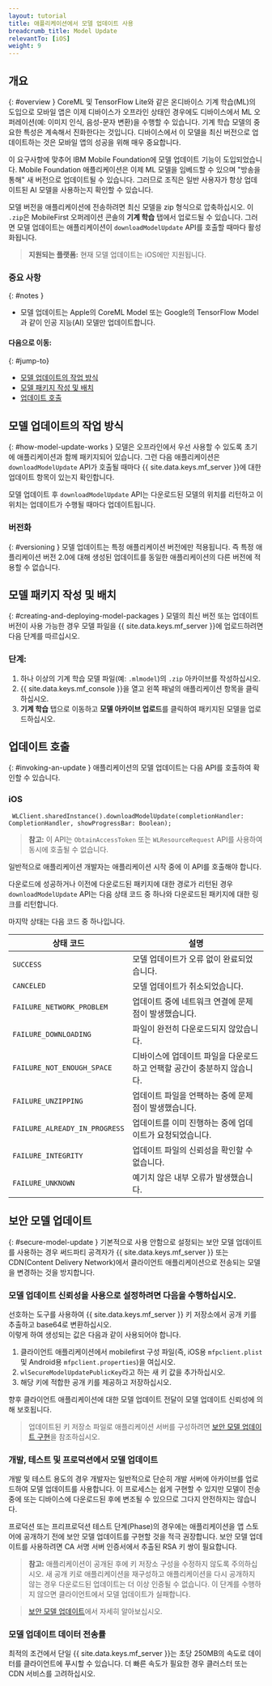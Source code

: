 ```yaml
---
layout: tutorial
title: 애플리케이션에서 모델 업데이트 사용
breadcrumb_title: Model Update
relevantTo: [iOS]
weight: 9
---
```

<!-- NLS_CHARSET=UTF-8 -->
## 개요
{: #overview }
CoreML 및 TensorFlow Lite와 같은 온디바이스 기계 학습(ML)의 도입으로 모바일 앱은 이제 디바이스가 오프라인 상태인 경우에도 디바이스에서 ML 오퍼레이션(예: 이미지 인식, 음성-문자 변환)을 수행할 수 있습니다. 기계 학습 모델의 중요한 특성은 계속해서 진화한다는 것입니다. 디바이스에서 이 모델을 최신 버전으로 업데이트하는 것은 모바일 앱의 성공을 위해 매우 중요합니다. 

이 요구사항에 맞추어 IBM Mobile Foundation에 모델 업데이트 기능이 도입되었습니다. Mobile Foundation 애플리케이션은 이제 ML 모델을 임베드할 수 있으며 "방송을 통해" 새 버전으로 업데이트될 수 있습니다. 그러므로 조직은 일반 사용자가 항상 업데이트된 AI 모델을 사용하는지 확인할 수 있습니다.

모델 버전을 애플리케이션에 전송하려면 최신 모델을 zip 형식으로 압축하십시오. 이 `.zip`은 MobileFirst 오퍼레이션 콘솔의 **기계 학습** 탭에서 업로드될 수 있습니다. 그러면 모델 업데이트는 애플리케이션이 `downloadModelUpdate` API를 호출할 때마다 활성화됩니다. 

>**지원되는 플랫폼:** 현재 모델 업데이트는 iOS에만 지원됩니다.  

### 중요 사항
{: #notes }
* 모델 업데이트는 Apple의 CoreML Model 또는 Google의 TensorFlow Model과 같이 인공 지능(AI) 모델만 업데이트합니다.

#### 다음으로 이동:
{: #jump-to}

- [모델 업데이트의 작업 방식](#how-model-update-works)
- [모델 패키지 작성 및 배치](#creating-and-deploying-model-packages)
- [업데이트 호출](#invoking-an-update)

## 모델 업데이트의 작업 방식
{: #how-model-update-works }
모델은 오프라인에서 우선 사용할 수 있도록 초기에 애플리케이션과 함께 패키지되어 있습니다. 그런 다음 애플리케이션은 `downloadModelUpdate` API가 호출될 때마다 {{ site.data.keys.mf_server }}에 대한 업데이트 항목이 있는지 확인합니다.

모델 업데이트 후 `downloadModelUpdate` API는 다운로드된 모델의 위치를 리턴하고 이 위치는 업데이트가 수행될 때마다 업데이트됩니다. 

### 버전화
{: #versioning }
모델 업데이트는 특정 애플리케이션 버전에만 적용됩니다. 즉 특정 애플리케이션 버전 2.0에 대해 생성된 업데이트를 동일한 애플리케이션의 다른 버전에 적용할 수 없습니다.

## 모델 패키지 작성 및 배치
{: #creating-and-deploying-model-packages }
모델의 최신 버전 또는 업데이트 버전이 사용 가능한 경우 모델 파일을 {{ site.data.keys.mf_server }}에 업로드하려면 다음 단계를 따르십시오.

### 단계:

 1. 하나 이상의 기계 학습 모델 파일(예: `.mlmodel`)의 `.zip` 아카이브를 작성하십시오. 
 2. {{ site.data.keys.mf_console }}을 열고 왼쪽 패널의 애플리케이션 항목을 클릭하십시오. 
 3. **기계 학습** 탭으로 이동하고 **모델 아카이브 업로드**를 클릭하여 패키지된 모델을 업로드하십시오. 

## 업데이트 호출
{: #invoking-an-update }
애플리케이션의 모델 업데이트는 다음 API를 호출하여 확인할 수 있습니다. 

### iOS

```
 WLClient.sharedInstance().downloadModelUpdate(completionHandler: CompletionHandler, showProgressBar: Boolean);
```

>**참고:** 이 API는 `ObtainAccessToken` 또는 `WLResourceRequest` API를 사용하여 동시에 호출될 수 없습니다. 

일반적으로 애플리케이션 개발자는 애플리케이션 시작 중에 이 API를 호출해야 합니다. 

다운로드에 성공하거나 이전에 다운로드된 패키지에 대한 경로가 리턴된 경우 `downloadModelUpdate` API는 다음 상태 코드 중 하나와 다운로드된 패키지에 대한 링크를 리턴합니다. 

마지막 상태는 다음 코드 중 하나입니다. 

| 상태 코드 |설명 |
|-------------|-------------|
| `SUCCESS` | 모델 업데이트가 오류 없이 완료되었습니다. |
| `CANCELED` | 모델 업데이트가 취소되었습니다. |
| `FAILURE_NETWORK_PROBLEM` | 업데이트 중에 네트워크 연결에 문제점이 발생했습니다. |
| `FAILURE_DOWNLOADING` | 파일이 완전히 다운로드되지 않았습니다. |
| `FAILURE_NOT_ENOUGH_SPACE` | 디바이스에 업데이트 파일을 다운로드하고 언팩할 공간이 충분하지 않습니다. |
| `FAILURE_UNZIPPING` | 업데이트 파일을 언팩하는 중에 문제점이 발생했습니다. |
| `FAILURE_ALREADY_IN_PROGRESS` | 업데이트를 이미 진행하는 중에 업데이트가 요청되었습니다. |
| `FAILURE_INTEGRITY` | 업데이트 파일의 신뢰성을 확인할 수 없습니다. |
| `FAILURE_UNKNOWN` | 예기치 않은 내부 오류가 발생했습니다. |


## 보안 모델 업데이트
{: #secure-model-update }
기본적으로 사용 안함으로 설정되는 보안 모델 업데이트를 사용하는 경우 써드파티 공격자가 {{ site.data.keys.mf_server }} 또는 CDN(Content Delivery Network)에서 클라이언트 애플리케이션으로 전송되는 모델을 변경하는 것을 방지합니다.

### 모델 업데이트 신뢰성을 사용으로 설정하려면 다음을 수행하십시오.
선호하는 도구를 사용하여 {{ site.data.keys.mf_server }} 키 저장소에서 공개 키를 추출하고 base64로 변환하십시오.  
이렇게 하여 생성되는 값은 다음과 같이 사용되어야 합니다.

1. 클라이언트 애플리케이션에서 mobilefirst 구성 파일(즉, iOS용 `mfpclient.plist` 및 Android용 `mfpclient.properties`)을 여십시오.
2. `wlSecureModelUpdatePublicKey`라고 하는 새 키 값을 추가하십시오.
3. 해당 키에 적합한 공개 키를 제공하고 저장하십시오. 

향후 클라이언트 애플리케이션에 대한 모델 업데이트 전달이 모델 업데이트 신뢰성에 의해 보호됩니다.

> 업데이트된 키 저장소 파일로 애플리케이션 서버를 구성하려면 [보안 모델 업데이트 구현](secure-model-update/)을 참조하십시오.

### 개발, 테스트 및 프로덕션에서 모델 업데이트
개발 및 테스트 용도의 경우 개발자는 일반적으로 단순히 개발 서버에 아카이브를 업로드하여 모델 업데이트를 사용합니다. 이 프로세스는 쉽게 구현할 수 있지만 모델이 전송 중에 또는 디바이스에 다운로드된 후에 변조될 수 있으므로 그다지 안전하지는 않습니다. 

프로덕션 또는 프리프로덕션 테스트 단계(Phase)의 경우에는 애플리케이션을 앱 스토어에 공개하기 전에 보안 모델 업데이트를 구현할 것을 적극 권장합니다. 보안 모델 업데이트를 사용하려면 CA 서명 서버 인증서에서 추출된 RSA 키 쌍이 필요합니다.

>**참고:** 애플리케이션이 공개된 후에 키 저장소 구성을 수정하지 않도록 주의하십시오. 새 공개 키로 애플리케이션을 재구성하고 애플리케이션을 다시 공개하지 않는 경우 다운로드된 업데이트는 더 이상 인증될 수 없습니다. 이 단계를 수행하지 않으면 클라이언트에서 모델 업데이트가 실패합니다.

> [보안 모델 업데이트](secure-model-update/)에서 자세히 알아보십시오.

### 모델 업데이트 데이터 전송률
최적의 조건에서 단일 {{ site.data.keys.mf_server }}는 초당 250MB의 속도로 데이터를 클라이언트에 푸시할 수 있습니다. 더 빠른 속도가 필요한 경우 클러스터 또는 CDN 서비스를 고려하십시오.
